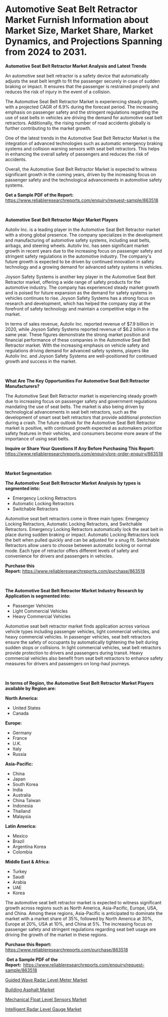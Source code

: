 <p><h1>Automotive Seat Belt Retractor Market Furnish Information about Market Size, Market Share, Market Dynamics, and Projections Spanning from 2024 to 2031.</h1></p><p><strong>Automotive Seat Belt Retractor Market Analysis and Latest Trends</strong></p>
<p><p>An automotive seat belt retractor is a safety device that automatically adjusts the seat belt length to fit the passenger securely in case of sudden braking or impact. It ensures that the passenger is restrained properly and reduces the risk of injury in the event of a collision.</p><p>The Automotive Seat Belt Retractor Market is experiencing steady growth, with a projected CAGR of 6.9% during the forecast period. The increasing emphasis on passenger safety and the stringent regulations regarding the use of seat belts in vehicles are driving the demand for automotive seat belt retractors. Additionally, the rising number of road accidents globally is further contributing to the market growth.</p><p>One of the latest trends in the Automotive Seat Belt Retractor Market is the integration of advanced technologies such as automatic emergency braking systems and collision warning sensors with seat belt retractors. This helps in enhancing the overall safety of passengers and reduces the risk of accidents.</p><p>Overall, the Automotive Seat Belt Retractor Market is expected to witness significant growth in the coming years, driven by the increasing focus on passenger safety and the technological advancements in automotive safety systems.</p></p>
<p><strong>Get a Sample PDF of the Report:&nbsp;</strong> <a href="https://www.reliableresearchreports.com/enquiry/request-sample/863518">https://www.reliableresearchreports.com/enquiry/request-sample/863518</a></p>
<p>&nbsp;</p>
<p><strong>Automotive Seat Belt Retractor Major Market Players</strong></p>
<p><p>Autoliv Inc. is a leading player in the Automotive Seat Belt Retractor market with a strong global presence. The company specializes in the development and manufacturing of automotive safety systems, including seat belts, airbags, and steering wheels. Autoliv Inc. has seen significant market growth in recent years due to the increasing focus on passenger safety and stringent safety regulations in the automotive industry. The company's future growth is expected to be driven by continued innovation in safety technology and a growing demand for advanced safety systems in vehicles.</p><p>Joyson Safety Systems is another key player in the Automotive Seat Belt Retractor market, offering a wide range of safety products for the automotive industry. The company has experienced steady market growth and is poised for future expansion as the demand for safety systems in vehicles continues to rise. Joyson Safety Systems has a strong focus on research and development, which has helped the company stay at the forefront of safety technology and maintain a competitive edge in the market.</p><p>In terms of sales revenue, Autoliv Inc. reported revenue of $7.9 billion in 2020, while Joyson Safety Systems reported revenue of $6.2 billion in the same year. These figures demonstrate the strong market position and financial performance of these companies in the Automotive Seat Belt Retractor market. With the increasing emphasis on vehicle safety and regulations driving demand for advanced safety systems, players like Autoliv Inc. and Joyson Safety Systems are well-positioned for continued growth and success in the market.</p></p>
<p>&nbsp;</p>
<p><strong>What Are The Key Opportunities For Automotive Seat Belt Retractor Manufacturers?</strong></p>
<p><p>The Automotive Seat Belt Retractor market is experiencing steady growth due to increasing focus on passenger safety and government regulations mandating the use of seat belts. The market is also being driven by technological advancements in seat belt retractors, such as the development of smart seat belt retractors that provide additional protection during a crash. The future outlook for the Automotive Seat Belt Retractor market is positive, with continued growth expected as automakers prioritize safety features in their vehicles, and consumers become more aware of the importance of using seat belts.</p></p>
<p><strong>Inquire or Share Your Questions If Any Before Purchasing This Report:</strong> <a href="https://www.reliableresearchreports.com/enquiry/pre-order-enquiry/863518">https://www.reliableresearchreports.com/enquiry/pre-order-enquiry/863518</a></p>
<p>&nbsp;</p>
<p><strong>Market Segmentation</strong></p>
<p><strong>The Automotive Seat Belt Retractor Market Analysis by types is segmented into:</strong></p>
<p><ul><li>Emergency Locking Retractors</li><li>Automatic Locking Retractors</li><li>Switchable Retractors</li></ul></p>
<p><p>Automotive seat belt retractors come in three main types: Emergency Locking Retractors, Automatic Locking Retractors, and Switchable Retractors. Emergency Locking Retractors automatically lock the seat belt in place during sudden braking or impact. Automatic Locking Retractors lock the belt when pulled quickly and can be adjusted for a snug fit. Switchable Retractors allow users to choose between automatic locking or normal mode. Each type of retractor offers different levels of safety and convenience for drivers and passengers in vehicles.</p></p>
<p><strong>Purchase this Report:&nbsp;</strong><a href="https://www.reliableresearchreports.com/purchase/863518">https://www.reliableresearchreports.com/purchase/863518</a></p>
<p>&nbsp;</p>
<p><strong>The Automotive Seat Belt Retractor Market Industry Research by Application is segmented into:</strong></p>
<p><ul><li>Passenger Vehicles</li><li>Light Commercial Vehicles</li><li>Heavy Commercial Vehicles</li></ul></p>
<p><p>Automotive seat belt retractor market finds application across various vehicle types including passenger vehicles, light commercial vehicles, and heavy commercial vehicles. In passenger vehicles, seat belt retractors ensure the safety of occupants by automatically tightening the belt during sudden stops or collisions. In light commercial vehicles, seat belt retractors provide protection to drivers and passengers during transit. Heavy commercial vehicles also benefit from seat belt retractors to enhance safety measures for drivers and passengers on long-haul journeys.</p></p>
<p>&nbsp;</p>
<p><strong>In terms of Region, the Automotive Seat Belt Retractor Market Players available by Region are:</strong></p>
<p>
    <p> <strong> North America: </strong>
        <ul>
            <li>United States</li>
            <li>Canada</li>
        </ul>
        </p> 
    <p> <strong> Europe: </strong>
        <ul>
            <li>Germany</li>
            <li>France</li>
            <li>U.K.</li>
            <li>Italy</li>
            <li>Russia</li>
        </ul>
        </p> 
    <p> <strong> Asia-Pacific: </strong>
        <ul>
            <li>China</li>
            <li>Japan</li>
            <li>South Korea</li>
            <li>India</li>
            <li>Australia</li>
            <li>China Taiwan</li>
            <li>Indonesia</li>
            <li>Thailand</li>
            <li>Malaysia</li>
        </ul>
        </p> 
    <p> <strong> Latin America: </strong>
        <ul>
            <li>Mexico</li>
            <li>Brazil</li>
            <li>Argentina Korea</li>
            <li>Colombia</li>
        </ul>
        </p> 
    <p> <strong> Middle East & Africa: </strong>
        <ul>
            <li>Turkey</li>
            <li>Saudi</li>
            <li>Arabia</li>
            <li>UAE</li>
            <li>Korea</li>
        </ul>
    </p>
    </p>
<p><p>The automotive seat belt retractor market is expected to witness significant growth across regions such as North America, Asia-Pacific, Europe, USA, and China. Among these regions, Asia-Pacific is anticipated to dominate the market with a market share of 35%, followed by North America at 30%, Europe at 20%, USA at 10%, and China at 5%. The increasing focus on passenger safety and stringent regulations regarding seat belt usage are driving the growth of the market in these regions.</p></p>
<p><strong>Purchase this Report: </strong><a href="https://www.reliableresearchreports.com/purchase/863518">https://www.reliableresearchreports.com/purchase/863518</a></p>
<p>&nbsp;<strong>Get a Sample PDF of the Report:&nbsp;&nbsp;</strong><a href="https://www.reliableresearchreports.com/enquiry/request-sample/863518">https://www.reliableresearchreports.com/enquiry/request-sample/863518</a></p>
<p><strong></strong></p>
<p><p><a href="https://view.publitas.com/reportprime-1/guided-wave-radar-level-meter-market-research-report-the-key-to-successful-business-strategy-forecasted-for-period-from-2023-2030/">Guided Wave Radar Level Meter Market</a></p><p><a href="https://circular-yam-9b9.notion.site/Building-Asphalt-Market-Research-Report-Forecasted-for-Period-from-2024-2031-by-Market-Type-Mark-37bdced8d41a45268f93f39bea3392ef">Building Asphalt Market</a></p><p><a href="https://view.publitas.com/reportprime-1/mechanical-float-level-sensors-market-offer-valuable-insights-into-market-size-market-share-market-trends-and-projections-spanning-from-2023-to-2030/">Mechanical Float Level Sensors Market</a></p><p><a href="https://view.publitas.com/reportprime-1/global-intelligent-radar-level-gauge-market-by-types-applications-and-major-players-with-regional-growth-rate-analysis-and-development-situation-from-2023-to-2030/">Intelligent Radar Level Gauge Market</a></p></p>